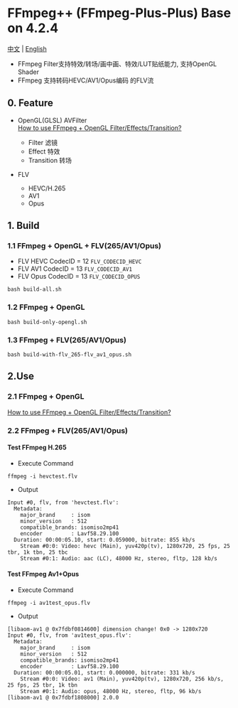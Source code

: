 # FFmpeg++ (FFmpeg-Plus-Plus) Base on 4.2.4

[中文](README_CN.md) | [English](README.md)

* FFmpeg Filter支持特效/转场/画中画、特效/LUT贴纸能力, 支持OpenGL Shader
* FFmpeg 支持转码HEVC/AV1/Opus编码 的FLV流

## 0. Feature

* OpenGL(GLSL) AVFilter   
[How to use FFmpeg + OpenGL Filter/Effects/Transition?](./Plus-OpenGL-Patch/README.MD)
    * Filter 滤镜
    * Effect 特效
    * Transition 转场

* FLV
    * HEVC/H.265
    * AV1
    * Opus

## 1. Build

### 1.1 FFmpeg + OpenGL + FLV(265/AV1/Opus)

* FLV HEVC CodecID = 12 `FLV_CODECID_HEVC`
* FLV AV1 CodecID = 13 `FLV_CODECID_AV1`
* FLV Opus CodecID = 13 `FLV_CODECID_OPUS`

```shell
bash build-all.sh
```

### 1.2 FFmpeg + OpenGL

```shell
bash build-only-opengl.sh
```

### 1.3 FFmpeg + FLV(265/AV1/Opus)

```shell
bash build-with-flv_265-flv_av1_opus.sh
```

## 2.Use

### 2.1 FFmpeg + OpenGL

[How to use FFmpeg + OpenGL Filter/Effects/Transition?](./Plus-OpenGL-Patch/README.MD)

### 2.2 FFmpeg + FLV(265/AV1/Opus)

#### Test FFmpeg H.265

* Execute Command

```shell
ffmpeg -i hevctest.flv
```

* Output
```
Input #0, flv, from 'hevctest.flv':
  Metadata:
    major_brand     : isom
    minor_version   : 512
    compatible_brands: isomiso2mp41
    encoder         : Lavf58.29.100
  Duration: 00:00:05.10, start: 0.059000, bitrate: 855 kb/s
    Stream #0:0: Video: hevc (Main), yuv420p(tv), 1280x720, 25 fps, 25 tbr, 1k tbn, 25 tbc
    Stream #0:1: Audio: aac (LC), 48000 Hz, stereo, fltp, 128 kb/s
```




#### Test FFmpeg Av1+Opus

* Execute Command

```shell
ffmpeg -i av1test_opus.flv
```

* Output
```
[libaom-av1 @ 0x7fdbf0814600] dimension change! 0x0 -> 1280x720
Input #0, flv, from 'av1test_opus.flv':
  Metadata:
    major_brand     : isom
    minor_version   : 512
    compatible_brands: isomiso2mp41
    encoder         : Lavf58.29.100
  Duration: 00:00:05.01, start: 0.000000, bitrate: 331 kb/s
    Stream #0:0: Video: av1 (Main), yuv420p(tv), 1280x720, 256 kb/s, 25 fps, 25 tbr, 1k tbn
    Stream #0:1: Audio: opus, 48000 Hz, stereo, fltp, 96 kb/s
[libaom-av1 @ 0x7fdbf1808000] 2.0.0
```



